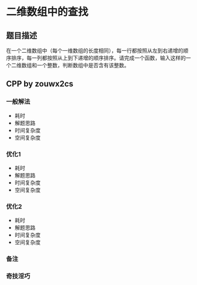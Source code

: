 # 二维数组中的查找 #
## 题目描述 ##
在一个二维数组中（每个一维数组的长度相同），每一行都按照从左到右递增的顺序排序，每一列都按照从上到下递增的顺序排序。请完成一个函数，输入这样的一个二维数组和一个整数，判断数组中是否含有该整数。

## CPP by zouwx2cs ##
### 一般解法 ###
- 耗时
- 解题思路
- 时间复杂度
- 空间复杂度

### 优化1 ###
- 耗时
- 解题思路
- 时间复杂度
- 空间复杂度

### 优化2 ###
- 耗时
- 解题思路
- 时间复杂度
- 空间复杂度

### 备注 ###

### 奇技淫巧 ###
